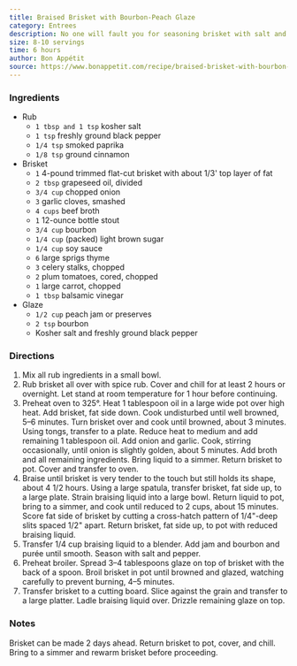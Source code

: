 ```yaml
---
title: Braised Brisket with Bourbon-Peach Glaze
category: Entrees 
description: No one will fault you for seasoning brisket with salt and pepper, braising it in beer, and calling it a day. But follow chef Lee's method—which calls for a bath of stout, bourbon, and soy sauce; a glaze made with peach jam; and a side of easy homemade pickles if you'd like—and you're on the path to savory-and-sweet nirvana.
size: 8-10 servings
time: 6 hours
author: Bon Appétit
source: https://www.bonappetit.com/recipe/braised-brisket-with-bourbon-peach-glaze
---
```


### Ingredients

* Rub
  * `1 tbsp and 1 tsp` kosher salt
  * `1 tsp` freshly ground black pepper
  * `1/4 tsp` smoked paprika
  * `1/8 tsp` ground cinnamon
* Brisket
  * `1` 4-pound trimmed flat-cut brisket with about 1/3' top layer of fat
  * `2 tbsp` grapeseed oil, divided
  * `3/4 cup` chopped onion
  * `3` garlic cloves, smashed
  * `4 cups` beef broth
  * `1` 12-ounce bottle stout
  * `3/4 cup` bourbon
  * `1/4 cup` (packed) light brown sugar
  * `1/4 cup` soy sauce
  * `6` large sprigs thyme
  * `3` celery stalks, chopped
  * `2` plum tomatoes, cored, chopped
  * `1` large carrot, chopped
  * `1 tbsp` balsamic vinegar
* Glaze
  * `1/2 cup` peach jam or preserves
  * `2 tsp` bourbon
  * Kosher salt and freshly ground black pepper

### Directions

1. Mix all rub ingredients in a small bowl.
2. Rub brisket all over with spice rub. Cover and chill for at least 2 hours or overnight. Let stand at room temperature for 1 hour before continuing.
3. Preheat oven to 325°. Heat 1 tablespoon oil in a large wide pot over high heat. Add brisket, fat side down. Cook undisturbed until well browned, 5–6 minutes. Turn brisket over and cook until browned, about 3 minutes. Using tongs, transfer to a plate. Reduce heat to medium and add remaining 1 tablespoon oil. Add onion and garlic. Cook, stirring occasionally, until onion is slightly golden, about 5 minutes. Add broth and all remaining ingredients. Bring liquid to a simmer. Return brisket to pot. Cover and transfer to oven.
4. Braise until brisket is very tender to the touch but still holds its shape, about 4 1/2 hours. Using a large spatula, transfer brisket, fat side up, to a large plate. Strain braising liquid into a large bowl. Return liquid to pot, bring to a simmer, and cook until reduced to 2 cups, about 15 minutes. Score fat side of brisket by cutting a cross-hatch pattern of 1/4"-deep slits spaced 1/2" apart. Return brisket, fat side up, to pot with reduced braising liquid.
5. Transfer 1/4 cup braising liquid to a blender. Add jam and bourbon and purée until smooth. Season with salt and pepper.
6. Preheat broiler. Spread 3–4 tablespoons glaze on top of brisket with the back of a spoon. Broil brisket in pot until browned and glazed, watching carefully to prevent burning, 4–5 minutes.
7. Transfer brisket to a cutting board. Slice against the grain and transfer to a large platter. Ladle braising liquid over. Drizzle remaining glaze on top.

### Notes

Brisket can be made 2 days ahead. Return brisket to pot, cover, and chill. Bring to a simmer and rewarm brisket before proceeding.